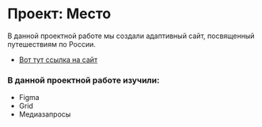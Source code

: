 # Проект: Место

В данной проектной работе мы создали адаптивный сайт, посвященный путешествиям по России.
* [Вот тут ссылка на сайт]()

### В данной проектной работе изучили:
* Figma
* Grid
* Медиазапросы
